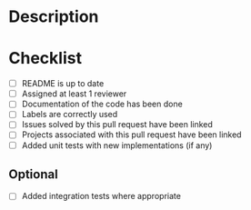 # Description

# Checklist

- [ ] README is up to date
- [ ] Assigned at least 1 reviewer
- [ ] Documentation of the code has been done
- [ ] Labels are correctly used
- [ ] Issues solved by this pull request have been linked
- [ ] Projects associated with this pull request have been linked
- [ ] Added unit tests with new implementations (if any)

## Optional

- [ ] Added integration tests where appropriate
